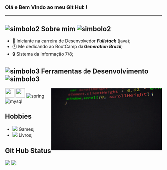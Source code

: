 ### Olá e Bem Vindo ao meu Git Hub !
--------------------------------------
## ![simbolo2](https://img.icons8.com/offices/20/000000/batman-old.png) Sobre mim ![simbolo2](https://img.icons8.com/offices/20/000000/batman-old.png)
* :wrench: Iniciante na carreira de Desenvolvedor **_Fullstack_** (java);
* :clock12: Me dedicando ao BootCamp da **_Generation_** **_Brazil_**;
* :lock: Sistema da Informação 7/8; 

## ![simbolo3](https://img.icons8.com/material-two-tone/24/000000/geography--v2.png) Ferramentas de Desenvolvimento ![simbolo3](https://img.icons8.com/material-two-tone/24/000000/geography--v2.png)

<img align="right" width="356" height="200" src=https://github.com/DhenSouza/DhenSouza/blob/main/tenor.gif>
<p align="left">
<img width="30" height="30" src="https://img.icons8.com/color/40/000000/java-coffee-cup-logo.png"/>
<img width="30" height="30" src="https://img.icons8.com/nolan/40/angularjs.png"/>
<img width="30" height="30" src="https://www.vectorlogo.zone/logos/springio/springio-icon.svg" alt="spring" /></code>
<img width="30" height="30" src="https://www.vectorlogo.zone/logos/mysql/mysql-icon.svg" alt="mysql"/></code>
</p>

## Hobbies 
* <img src="https://img.icons8.com/cotton/20/000000/controller--v2.png"/> Games;
* <img src="https://img.icons8.com/color/20/000000/book.png"/> Livros;

## Git Hub Status
<div align="left">
<img height="150em" src="https://github-readme-stats.vercel.app/api/top-langs/?username=DhenSouza&exclude_repo=KNN-Image-Classification&show_icons=true&hide_border=true&layout=compact&langs_count=8&theme=midnight-purple"/>	
<img height="150em" src="https://github-readme-stats.vercel.app/api?username=DhenSouza&theme=midnight-purple&show_icons=true" />
</div>
